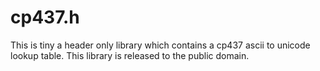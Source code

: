 # cp437.h

This is tiny a header only library which contains a cp437 ascii to unicode lookup table. This library is released to the public domain.
